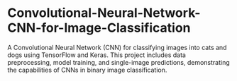# Convolutional-Neural-Network-CNN-for-Image-Classification
A Convolutional Neural Network (CNN) for classifying images into cats and dogs using TensorFlow and Keras. This project includes data preprocessing, model training, and single-image predictions, demonstrating the capabilities of CNNs in binary image classification.
